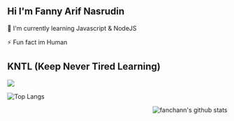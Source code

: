 
## Hi I'm Fanny Arif Nasrudin

🧠 I'm currently learning Javascript & NodeJS

⚡️ Fun fact im Human

## KNTL (Keep Never Tired Learning)

![](https://c.tenor.com/ogVQTasAMTMAAAAC/anime-houtarou.gif)

![Top Langs](https://github-readme-stats.vercel.app/api/top-langs/?username=fanchann&layout=compact&title_color=fff&icon_color=79ff97&text_color=dfdfdf&bg_color=050505)

<img align="right" alt="fanchann's github stats" src="https://github-readme-stats.vercel.app/api?username=fanchann&count_private=true&show_icons=true&hide_border=true&include_all_commits=true&line_height=24&theme=radical"/>
